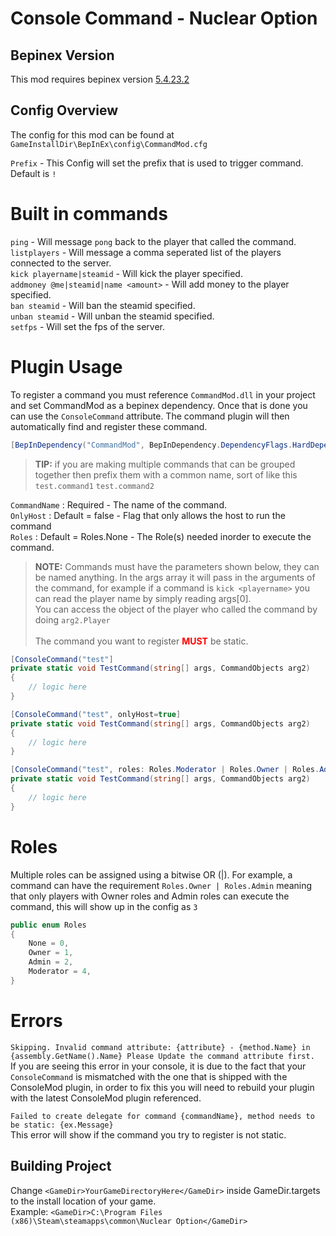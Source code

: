 # Console Command - Nuclear Option

## Bepinex Version
This mod requires bepinex version [5.4.23.2](https://github.com/BepInEx/BepInEx/releases/tag/v5.4.23.2)

## Config Overview

The config for this mod can be found at `GameInstallDir\BepInEx\config\CommandMod.cfg`

`Prefix` - This Config will set the prefix that is used to trigger command. Default is `!`

# Built in commands

`ping` - Will message `pong` back to the player that called the command. <br>
`listplayers` - Will message a comma seperated list of the players connected to the server. <br>
`kick playername|steamid` - Will kick the player specified. <br>
`addmoney @me|steamid|name <amount>` - Will add money to the player specified. <br>
`ban steamid` - Will ban the steamid specified. <br>
`unban steamid` - Will unban the steamid specified. <br>
`setfps` - Will set the fps of the server.

# Plugin Usage

To register a command you must reference `CommandMod.dll` in your project and set CommandMod as a bepinex dependency. Once that is done you can use the `ConsoleCommand` attribute. 
The command plugin will then automatically find and register these command. <br>

```csharp
[BepInDependency("CommandMod", BepInDependency.DependencyFlags.HardDependency)]
```

> **TIP:** if you are making multiple commands that can be grouped together then prefix them with a common name, sort of like this `test.command1` `test.command2` <br/> 

`CommandName` : Required - The name of the command. <br> 
`OnlyHost` : Default = false - Flag that only allows the host to run the command <br>
`Roles` : Default = Roles.None - The Role(s) needed inorder to execute the command.

>**NOTE:** Commands must have the parameters shown below, they can be named anything. In the args array it will pass in the arguments of the command, 
> for example if a command is `kick <playername>` you can read the player name by simply reading args[0].
> <br/>
> You can access the object of the player who called the command by doing `arg2.Player` <br>
> <br>
> The command you want to register <b style="color:red;">MUST</b> be static.

```csharp
[ConsoleCommand("test"]
private static void TestCommand(string[] args, CommandObjects arg2)
{
    // logic here
}

[ConsoleCommand("test", onlyHost=true]
private static void TestCommand(string[] args, CommandObjects arg2)
{
    // logic here
}

[ConsoleCommand("test", roles: Roles.Moderator | Roles.Owner | Roles.Admin)]
private static void TestCommand(string[] args, CommandObjects arg2)
{
    // logic here
}
```

# Roles

Multiple roles can be assigned using a bitwise OR (|). For example, a command can have the requirement `Roles.Owner | Roles.Admin` 
meaning that only players with Owner roles and Admin roles can execute the command, this will show up in the config as `3`


```csharp
public enum Roles
{
    None = 0,
    Owner = 1,
    Admin = 2,
    Moderator = 4,
}
```

# Errors

`Skipping. Invalid command attribute: {attribute} - {method.Name} in {assembly.GetName().Name} Please Update the command attribute first.` <br>
If you are seeing this error in your console, it is due to the fact that your `ConsoleCommand` is mismatched with the one that is shipped with the ConsoleMod plugin, 
in order to fix this you will need to rebuild your plugin with the latest ConsoleMod plugin referenced.

`Failed to create delegate for command {commandName}, method needs to be static: {ex.Message}` <br>
This error will show if the command you try to register is not static.

## Building Project

Change `<GameDir>YourGameDirectoryHere</GameDir>` inside GameDir.targets to the install location of your game. <br>
Example: `<GameDir>C:\Program Files (x86)\Steam\steamapps\common\Nuclear Option</GameDir>`